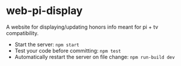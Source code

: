 # web-pi-display
A website for displaying/updating honors info meant for pi + tv compatibility.

* Start the server: `npm start`
* Test your code before committing: `npm test`
* Automatically restart the server on file change: `npm run-build dev`
